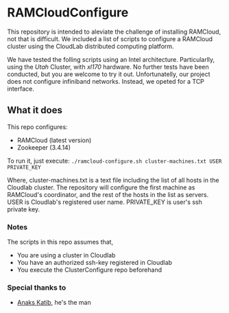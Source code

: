 # RAMCloudConfigure

This repository is intended to aleviate the challenge of installing
RAMCloud, not that is difficult.
We included a list of scripts to configure a RAMCloud cluster using the
CloudLab distributed computing platform.

We have tested the folling scripts using an Intel architecture. Particularlly,
using the *Utah* Cluster, with *xl170* hardware. No further tests have been
conducted, but you are welcome to try it out. Unfortunatelly, our project does 
not configure infiniband networks. Instead, we opeted for a TCP interface.

## What it does
This repo configures:
* RAMCloud (latest version)
* Zookeeper (3.4.14)

To run it, just execute:
`./ramcloud-configure.sh cluster-machines.txt USER PRIVATE_KEY`

Where, cluster-machines.txt is a text file including the list of all hosts in the
Cloudlab cluster. The repository will configure the first machine as RAMCloud's 
coordinator, and the rest of the hosts in the list as servers.
USER is Cloudlab's registered user name. PRIVATE\_KEY is user's ssh private key. 

### Notes
The scripts in this repo assumes that,
* You are using a cluster in Cloudlab
* You have an authorized ssh-key registered in Cloudlab
* You execute the ClusterConfigure repo beforehand

### Special thanks to
* <a href="https://github.com/anask">Anaks Katib</a>, he's the man

